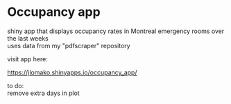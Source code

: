 <h1>Occupancy app</h1>
shiny app that displays occupancy rates in Montreal emergency rooms over the last weeks
<br>
uses data from my "pdfscraper" repository

visit app here:

<a href = "https://jlomako.shinyapps.io/occupancy_app/">https://jlomako.shinyapps.io/occupancy_app/</a>

to do:
<br>
remove extra days in plot
